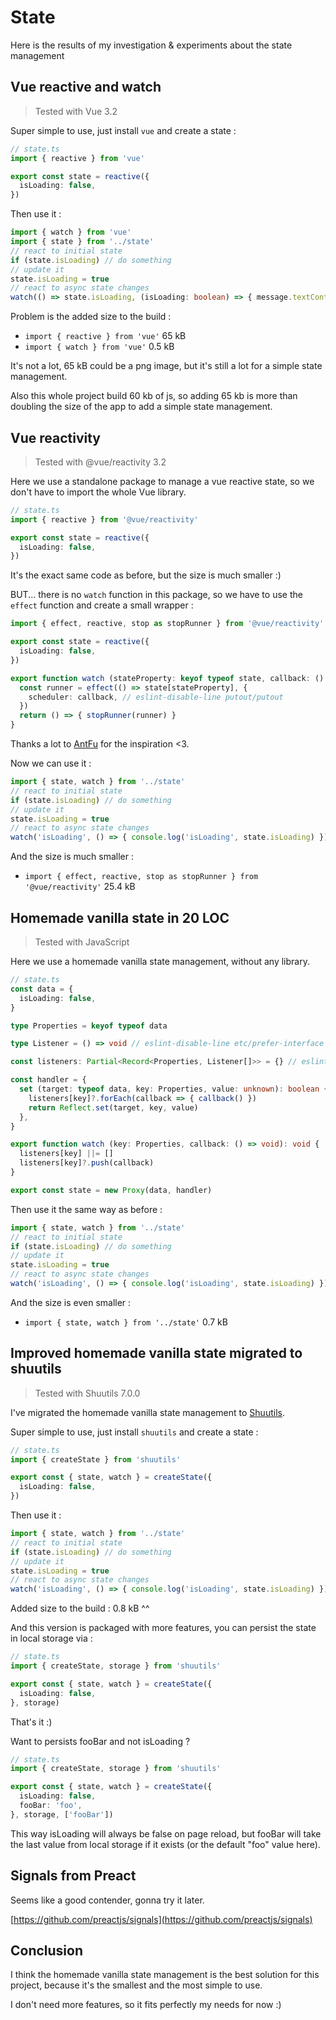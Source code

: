 # State

Here is the results of my investigation & experiments about the state management

## Vue reactive and watch

> Tested with Vue 3.2

Super simple to use, just install `vue` and create a state :

```ts
// state.ts
import { reactive } from 'vue'

export const state = reactive({
  isLoading: false,
})
```

Then use it :

```ts
import { watch } from 'vue'
import { state } from '../state'
// react to initial state
if (state.isLoading) // do something 
// update it
state.isLoading = true
// react to async state changes
watch(() => state.isLoading, (isLoading: boolean) => { message.textContent = isLoading ? 'Loading... please wait' : 'Not loading' })
```

Problem is the added size to the build :

- `import { reactive } from 'vue'` 65 kB
- `import { watch } from 'vue'` 0.5 kB

It's not a lot, 65 kB could be a png image, but it's still a lot for a simple state management.

Also this whole project build 60 kb of js, so adding 65 kb is more than doubling the size of the app to add a simple state management.

## Vue reactivity

> Tested with @vue/reactivity 3.2

Here we use a standalone package to manage a vue reactive state, so we don't have to import the whole Vue library.

```ts
// state.ts
import { reactive } from '@vue/reactivity'

export const state = reactive({
  isLoading: false,
})
```

It's the exact same code as before, but the size is much smaller :)

BUT... there is no `watch` function in this package, so we have to use the `effect` function and create a small wrapper :

```ts
import { effect, reactive, stop as stopRunner } from '@vue/reactivity'

export const state = reactive({
  isLoading: false,
})

export function watch (stateProperty: keyof typeof state, callback: () => unknown): () => void {
  const runner = effect(() => state[stateProperty], {
    scheduler: callback, // eslint-disable-line putout/putout
  })
  return () => { stopRunner(runner) }
}
```

Thanks a lot to [AntFu](https://antfu.me/posts/watch-with-reactivity) for the inspiration <3.

Now we can use it :

```ts
import { state, watch } from '../state'
// react to initial state
if (state.isLoading) // do something 
// update it
state.isLoading = true
// react to async state changes
watch('isLoading', () => { console.log('isLoading', state.isLoading) })
```

And the size is much smaller :

- `import { effect, reactive, stop as stopRunner } from '@vue/reactivity'` 25.4 kB

## Homemade vanilla state in 20 LOC

> Tested with JavaScript

Here we use a homemade vanilla state management, without any library.

```ts
// state.ts
const data = {
  isLoading: false,
}

type Properties = keyof typeof data

type Listener = () => void // eslint-disable-line etc/prefer-interface

const listeners: Partial<Record<Properties, Listener[]>> = {} // eslint-disable-line @typescript-eslint/consistent-indexed-object-style

const handler = {
  set (target: typeof data, key: Properties, value: unknown): boolean {
    listeners[key]?.forEach(callback => { callback() })
    return Reflect.set(target, key, value)
  },
}

export function watch (key: Properties, callback: () => void): void {
  listeners[key] ||= []
  listeners[key]?.push(callback)
}

export const state = new Proxy(data, handler)
```

Then use it the same way as before :

```ts
import { state, watch } from '../state'
// react to initial state
if (state.isLoading) // do something 
// update it
state.isLoading = true
// react to async state changes
watch('isLoading', () => { console.log('isLoading', state.isLoading) })
```

And the size is even smaller :

- `import { state, watch } from '../state'` 0.7 kB

## Improved homemade vanilla state migrated to shuutils

> Tested with Shuutils 7.0.0

I've migrated the homemade vanilla state management to [Shuutils](https://github.com/Shuunen/shuutils).

Super simple to use, just install `shuutils` and create a state :

```ts
// state.ts
import { createState } from 'shuutils'

export const { state, watch } = createState({
  isLoading: false,
})
```

Then use it :

```ts
import { state, watch } from '../state'
// react to initial state
if (state.isLoading) // do something 
// update it
state.isLoading = true
// react to async state changes
watch('isLoading', () => { console.log('isLoading', state.isLoading) })
```

Added size to the build : 0.8 kB ^^

And this version is packaged with more features, you can persist the state in local storage via :

```ts
// state.ts
import { createState, storage } from 'shuutils'

export const { state, watch } = createState({
  isLoading: false,
}, storage)
```

That's it :)

Want to persists fooBar and not isLoading ?
  
```ts
// state.ts
import { createState, storage } from 'shuutils'

export const { state, watch } = createState({
  isLoading: false,
  fooBar: 'foo',
}, storage, ['fooBar'])
```

This way isLoading will always be false on page reload, but fooBar will take the last value from local storage if it exists (or the default "foo" value here).

## Signals from Preact

Seems like a good contender, gonna try it later.

[https://github.com/preactjs/signals](https://github.com/preactjs/signals)

## Conclusion

I think the homemade vanilla state management is the best solution for this project, because it's the smallest and the most simple to use.

I don't need more features, so it fits perfectly my needs for now :)

